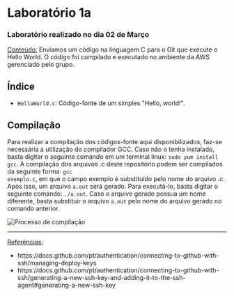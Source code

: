 <h1>Laboratório 1a</h1>

<h3>Laboratório realizado no dia 02 de Março</h3>

<ins>Conteúdo:</ins> Enviamos um código na linguagem C para o Git que execute o Hello World. O código foi compilado e executado no ambiente da AWS gerenciado pelo grupo.

<h2>Índice</h2>

<ul>
<li><code>HelloWorld.c</code>: Código-fonte de um simples "Hello, world!".</li>
</ul>

<h2>Compilação</h2>

Para realizar a compilação dos códigos-fonte aqui disponibilizados, faz-se necessária a utilização do compilador GCC. Caso não o tenha instalado, basta digitar o seguinte comando em um terminal linux: <code>sudo yum install gcc</code>. A compilação dos arquivos .c deste repositório podem ser compilados da seguinte forma: <code>gcc exemplo.c</code>, em que o campo exemplo é substituído pelo nome do arquivo .c. Após isso, um arquivo <code>a.out</code> será gerado. Para executá-lo, basta digitar o seguinte comando: <code>./a.out</code>. Caso o arquivo gerado possua um nome diferente, basta substituir o arquivo <code>a.out</code> pelo nome do arquivo gerado no comando anterior.


<img public="https://github.com/lihviaa/parallel-comp/blob/main/public/lab01/lab01_img01.jpeg" alt="Processo de compilação">



<hr>
<ins>Referências:</ins>
<ul>
<li>https://docs.github.com/pt/authentication/connecting-to-github-with-ssh/managing-deploy-keys</li>
<li>https://docs.github.com/pt/authentication/connecting-to-github-with-ssh/generating-a-new-ssh-key-and-adding-it-to-the-ssh-agent#generating-a-new-ssh-key</li>
</ul>

